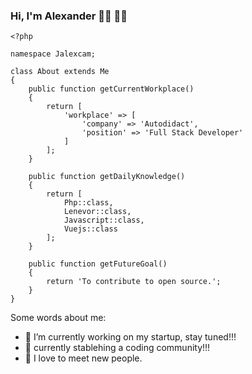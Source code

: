 ### Hi, I'm Alexander 👋🏼 👦🏻

```
<?php

namespace Jalexcam;

class About extends Me
{
    public function getCurrentWorkplace()
    {
        return [
            'workplace' => [
                'company' => 'Autodidact',
                'position' => 'Full Stack Developer'
            ]        
        ];
    }
    
    public function getDailyKnowledge()
    {
        return [
            Php::class,
            Lenevor::class,
            Javascript::class,
            Vuejs::class
        ];
    }
    
    public function getFutureGoal()
    {
        return 'To contribute to open source.';
    }
}

```

<!--
**jalexcam/jalexcam** is a ✨ _special_ ✨ repository because its `README.md` (this file) appears on your GitHub profile.
-->

Some words about me:

- 🔭 I’m currently working on my startup, stay tuned!!!
- 🌱 currently stablehing a coding community!!!
- 👯 I love to meet new people.
